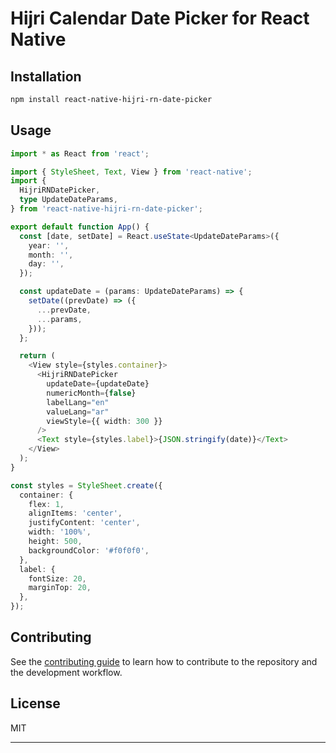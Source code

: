 # Hijri Calendar Date Picker for React Native


## Installation

```sh
npm install react-native-hijri-rn-date-picker
```

## Usage

```ts
import * as React from 'react';

import { StyleSheet, Text, View } from 'react-native';
import {
  HijriRNDatePicker,
  type UpdateDateParams,
} from 'react-native-hijri-rn-date-picker';

export default function App() {
  const [date, setDate] = React.useState<UpdateDateParams>({
    year: '',
    month: '',
    day: '',
  });

  const updateDate = (params: UpdateDateParams) => {
    setDate((prevDate) => ({
      ...prevDate,
      ...params,
    }));
  };

  return (
    <View style={styles.container}>
      <HijriRNDatePicker
        updateDate={updateDate}
        numericMonth={false}
        labelLang="en"
        valueLang="ar"
        viewStyle={{ width: 300 }}
      />
      <Text style={styles.label}>{JSON.stringify(date)}</Text>
    </View>
  );
}

const styles = StyleSheet.create({
  container: {
    flex: 1,
    alignItems: 'center',
    justifyContent: 'center',
    width: '100%',
    height: 500,
    backgroundColor: '#f0f0f0',
  },
  label: {
    fontSize: 20,
    marginTop: 20,
  },
});

```

## Contributing

See the [contributing guide](CONTRIBUTING.md) to learn how to contribute to the repository and the development workflow.

## License

MIT

---
